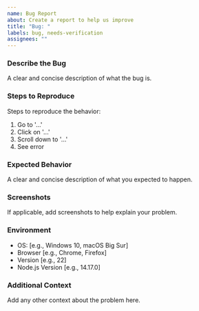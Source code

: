 ```yaml
---
name: Bug Report
about: Create a report to help us improve
title: "Bug: "
labels: bug, needs-verification
assignees: ""
---
```


### Describe the Bug

A clear and concise description of what the bug is.

### Steps to Reproduce

Steps to reproduce the behavior:

1. Go to '...'
2. Click on '...'
3. Scroll down to '...'
4. See error

### Expected Behavior

A clear and concise description of what you expected to happen.

### Screenshots

If applicable, add screenshots to help explain your problem.

### Environment

- OS: [e.g., Windows 10, macOS Big Sur]
- Browser [e.g., Chrome, Firefox]
- Version [e.g., 22]
- Node.js Version [e.g., 14.17.0]

### Additional Context

Add any other context about the problem here.
